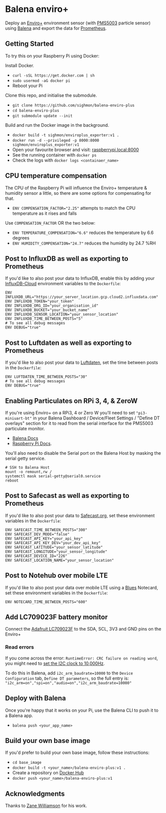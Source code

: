 # Balena enviro+

Deploy an [Enviro+](https://shop.pimoroni.com/products/enviro) environment sensor (with [PMS5003](https://shop.pimoroni.com/products/pms5003-particulate-matter-sensor-with-cable) particle sensor) using [Balena](https://www.balena.io) and export the data for [Prometheus](https://prometheus.io).

## Getting Started

To try this on your Raspberry Pi using Docker:

Install Docker.

* `curl -sSL https://get.docker.com | sh`
* `sudo usermod -aG docker pi`
* Reboot your Pi

Clone this repo, and initialise the submodule.

* `git clone https://github.com/sighmon/balena-enviro-plus`
* `cd balena-enviro-plus`
* `git submodule update --init`

Build and run the Docker image in the background.

* `docker build -t sighmon/enviroplus_exporter:v1 .`
* `docker run -d --privileged -p 8000:8000 sighmon/enviroplus_exporter:v1`
* Open your favourite browser and visit: [raspberrypi.local:8000](http://raspberrypi.local:8000)
* See the running container with `docker ps`
* Check the logs with `docker logs <containaer_name>`

## CPU temperature compensation

The CPU of the Raspberry Pi will influence the Enviro+ temperature & humidity sensor a little, so there are some options for compensating for that.

* `ENV COMPENSATION_FACTOR="2.25"` attempts to match the CPU temperature as it rises and falls

Use `COMPENSATION_FACTOR` OR the two below:

* `ENV TEMPERATURE_COMPENSATION="6.6"` reduces the temperature by 6.6 degrees
* `ENV HUMIDITY_COMPENSATION="24.7"` reduces the humidity by 24.7 %RH

## Post to InfluxDB as well as exporting to Prometheus

If you'd like to also post your data to InfluxDB, enable this by adding your [InfluxDB-Cloud](https://www.influxdata.com/products/influxdb-cloud/) environment variables to the `Dockerfile`:

```env
ENV INFLUXDB_URL="https://your_server_location.gcp.cloud2.influxdata.com"
ENV INFLUXDB_TOKEN="your_token"
ENV INFLUXDB_ORG_ID="your_organisation_id"
ENV INFLUXDB_BUCKET="your_bucket_name"
ENV INFLUXDB_SENSOR_LOCATION="your_sensor_location"
ENV INFLUXDB_TIME_BETWEEN_POSTS="5"
# To see all debug messages
ENV DEBUG="true"
```

## Post to Luftdaten as well as exporting to Prometheus

If you'd like to also post your data to [Luftdaten](https://meine.luftdaten.info), set the time between posts in the `Dockerfile`:

```env
ENV LUFTDATEN_TIME_BETWEEN_POSTS="30"
# To see all debug messages
ENV DEBUG="true"
```

## Enabling Particulates on RPi 3, 4, & ZeroW

If you're using Enviro+ on a RPi3, 4 or Zero W you'll need to set `"pi3-miniuart-bt"` in your Balena Dashboard / Device/Fleet Settings / "Define DT overlays" section for it to read from the serial interface for the PMS5003 particulate monitor. 

* [Balena Docs](https://www.balena.io/docs/learn/develop/hardware/i2c-and-spi/#using-uart-or-serial-on-raspberry-pi-3) 
* [Raspberry Pi Docs](https://www.raspberrypi.org/documentation/configuration/uart.md).

You'll also need to disable the Serial port on the Balena Host by masking the serial getty service. 

```
# SSH to Balena Host
mount -o remount,rw /
systemctl mask serial-getty@serial0.service
reboot
```

## Post to Safecast as well as exporting to Prometheus

If you'd like to also post your data to [Safecast.org](https://safecast.org), set these environment variables in the `Dockerfile`:

```env
ENV SAFECAST_TIME_BETWEEN_POSTS="300"
ENV SAFECAST_DEV_MODE="false"
ENV SAFECAST_API_KEY="your_api_key"
ENV SAFECAST_API_KEY_DEV="your_dev_api_key"
ENV SAFECAST_LATITUDE="your_sensor_latitude"
ENV SAFECAST_LONGITUDE="your_sensor_longitude"
ENV SAFECAST_DEVICE_ID="226"
ENV SAFECAST_LOCATION_NAME="your_sensor_location"
```

## Post to Notehub over mobile LTE

If you'd like to also post your data over mobile LTE using a [Blues](https://blues.io) Notecard, set these environment variables in the `Dockerfile`:

```env
ENV NOTECARD_TIME_BETWEEN_POSTS="600"
```

## Add LC709023F battery monitor

Connect the [Adafruit LC709023F](https://www.adafruit.com/product/4712) to the SDA, SCL, 3V3 and GND pins on the Enviro+

### Read errors

If you come across the error: `RuntimeError: CRC failure on reading word`, you might need to [set the I2C clock to 10,000Hz](https://learn.adafruit.com/circuitpython-on-raspberrypi-linux/i2c-clock-stretching).

To do this in Balena, add `i2c_arm_baudrate=10000` to the `Device Configuration` tab, `Define DT parameters`, so the full entry is: `"i2c_arm=on","spi=on","audio=on","i2c_arm_baudrate=10000"`

## Deploy with Balena

Once you're happy that it works on your Pi, use the Balena CLI to push it to a Balena app. 

* `balena push <your_app_name>`

## Build your own base image

If you'd prefer to build your own base image, follow these instructions:

* `cd base_image`
* `docker build -t <your_name>/balena-enviro-plus:v1 .`
* Create a repository on [Docker Hub](https://hub.docker.com/)
* `docker push <your_name>/balena-enviro-plus:v1`

## Acknowledgments

Thanks to [Zane Williamson](https://github.com/sepulworld/balena-environ-plus) for his work.
